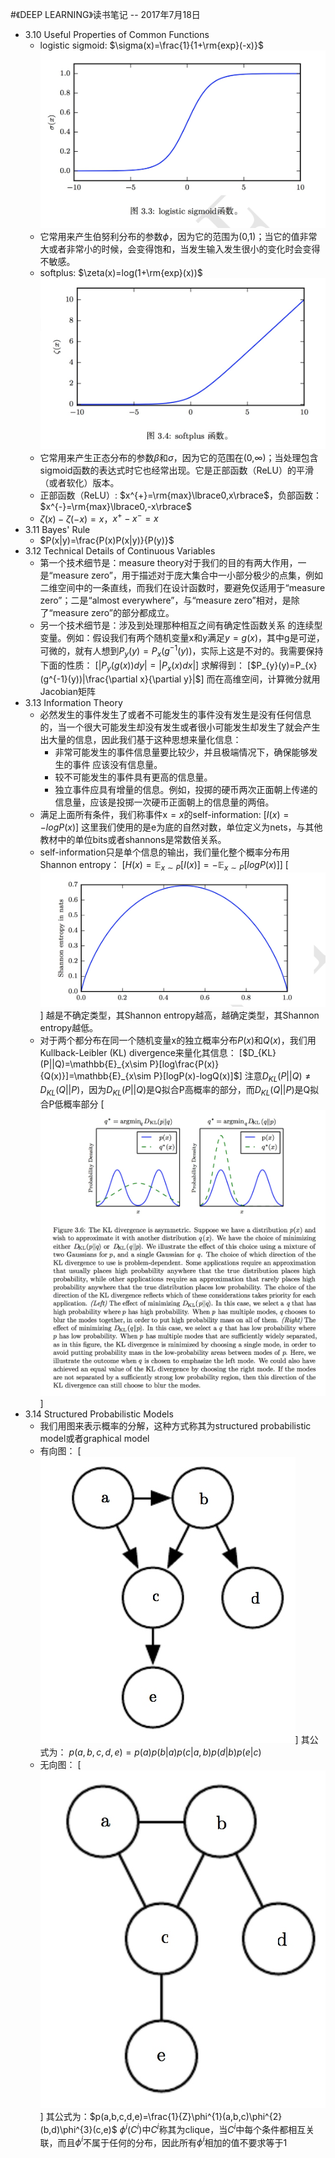 #《DEEP LEARNING》读书笔记 -- 2017年7月18日
* 3.10 Useful Properties of Common Functions
    * logistic sigmoid:  $\sigma(x)=\frac{1}{1+\rm{exp}(-x)}$  
 ![](./_image/2017-07-18-20-36-33.jpg)
    * 它常用来产生伯努利分布的参数$\phi$，因为它的范围为(0,1)；当它的值非常大或者非常小的时候，会变得饱和，当发生输入发生很小的变化时会变得不敏感。
    * softplus: $\zeta(x)=log(1+\rm{exp}(x))$
    ![](./_image/2017-07-18-20-48-29.jpg)
    * 它常用来产生正态分布的参数$\beta$和$\sigma$，因为它的范围在(0,$\infty$)；当处理包含sigmoid函数的表达式时它也经常出现。它是正部函数（ReLU）的平滑（或者软化）版本。
    * 正部函数（ReLU）: $x^{+}=\rm{max}\lbrace0,x\rbrace$，负部函数： $x^{-}=\rm{max}\lbrace0,-x\rbrace$
    * $\zeta(x)-\zeta(-x)=x$，$x^{+}-x^{-}=x$
* 3.11 Bayes' Rule
    * $P(x|y)=\frac{P(x)P(x|y)}{P(y)}$
* 3.12 Technical Details of Continuous Variables
    * 第一个技术细节是：measure theory对于我们的目的有两大作用，一是“measure zero”，用于描述对于庞大集合中一小部分极少的点集，例如二维空间中的一条直线，而我们在设计函数时，要避免仅适用于“measure zero”；二是“almost everywhere”，与“measure zero”相对，是除了“measure zero”的部分都成立。
    * 另一个技术细节是：涉及到处理那种相互之间有确定性函数关系 的连续型变量。例如：假设我们有两个随机变量x和y满足$y=g(x)$，其中g是可逆，可微的，就有人想到$P_{y}(y)=P_{x}(g^{-1}(y))$，实际上这是不对的。我需要保持下面的性质：
        [$|P_{y}(g(x))dy|=|P_{x}(x)dx|$]
        求解得到：
[$P_{y}(y)=P_{x}(g^{-1}(y))|\frac{\partial x}{\partial y}|$]
        而在高维空间，计算微分就用Jacobian矩阵
* 3.13 Information Theory
    * 必然发生的事件发生了或者不可能发生的事件没有发生是没有任何信息的，当一个很大可能发生却没有发生或者很小可能发生却发生了就会产生出大量的信息，因此我们基于这种思想来量化信息：
        * 非常可能发生的事件信息量要比较少，并且极端情况下，确保能够发生的事件 应该没有信息量。
        * 较不可能发生的事件具有更高的信息量。
        * 独立事件应具有增量的信息。例如，投掷的硬币两次正面朝上传递的信息量，应该是投掷一次硬币正面朝上的信息量的两倍。
    * 满足上面所有条件，我们称事件$\mathrm{x}=x$的self-information:
        [$I(x)=-logP(x)$]
        这里我们使用的是e为底的自然对数，单位定义为nets，与其他教材中的单位bits或者shannons是常数倍关系。
    * self-information只是单个信息的输出，我们量化整个概率分布用Shannon entropy：
        [$H(x)=\mathbb{E}_{x\sim P}\lbrack I(x) \rbrack  = - \mathbb{E}_{x\sim P}\lbrack logP(x)\rbrack$]
[![](./_image/2017-07-18-21-51-57.jpg)]
越是不确定类型，其Shannon entropy越高，越确定类型，其Shannon entropy越低。
    * 对于两个都分布在同一个随机变量x的独立概率分布$P(x)$和$Q(x)$，我们用Kullback-Leibler (KL) divergence来量化其信息：
        [$D_{KL}(P||Q)=\mathbb{E}_{x\sim P}[log\frac{P(x)}{Q(x)}]=\mathbb{E}_{x\sim P}[logP(x)-logQ(x)]$]
        注意$D_{KL}(P||Q)\neq D_{KL}(Q||P)$，因为$D_{KL}(P||Q)$是Q拟合P高概率的部分，而$D_{KL}(Q||P)$是Q拟合P低概率部分
[![](./_image/2017-07-18-22-03-54.jpg)]
* 3.14 Structured Probabilistic Models
    * 我们用图来表示概率的分解，这种方式称其为structured probabilistic model或者graphical model
    * 有向图：
        [![](./_image/2017-07-18-22-07-10.jpg)]
其公式为： $p(a,b,c,d,e)=p(a)p(b|a)p(c|a,b)p(d|b)p(e|c)$
    * 无向图：
        [![](./_image/2017-07-18-22-09-17.jpg)]
        其公式为：$p(a,b,c,d,e)=\frac{1}{Z}\phi^{1}(a,b,c)\phi^{2}(b,d)\phi^{3}(c,e)$
        $\phi^{i}(C^{i})$中$C^{i}$称其为clique，当$C^{i}$中每个条件都相互关联，而且$\phi^{i}$不属于任何的分布，因此所有$\phi^{i}$相加的值不要求等于1



